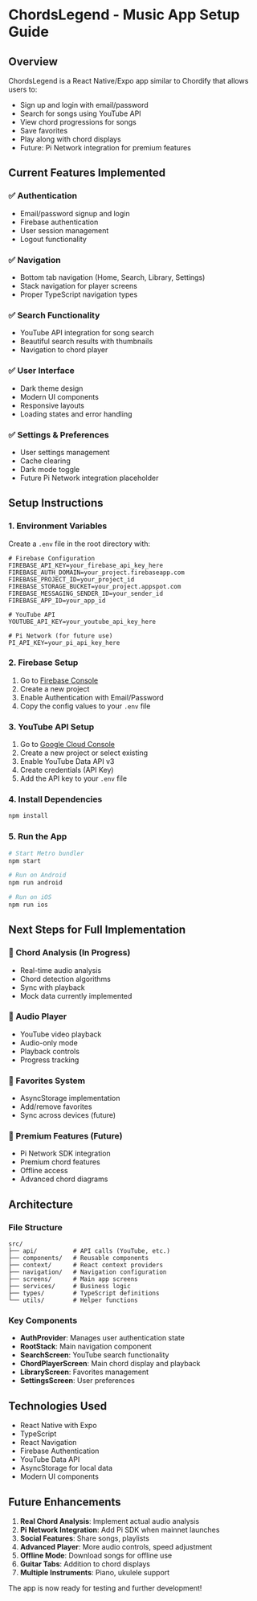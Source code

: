 # ChordsLegend - Music App Setup Guide

## Overview

ChordsLegend is a React Native/Expo app similar to Chordify that allows users to:

- Sign up and login with email/password
- Search for songs using YouTube API
- View chord progressions for songs
- Save favorites
- Play along with chord displays
- Future: Pi Network integration for premium features

## Current Features Implemented

### ✅ Authentication

- Email/password signup and login
- Firebase authentication
- User session management
- Logout functionality

### ✅ Navigation

- Bottom tab navigation (Home, Search, Library, Settings)
- Stack navigation for player screens
- Proper TypeScript navigation types

### ✅ Search Functionality

- YouTube API integration for song search
- Beautiful search results with thumbnails
- Navigation to chord player

### ✅ User Interface

- Dark theme design
- Modern UI components
- Responsive layouts
- Loading states and error handling

### ✅ Settings & Preferences

- User settings management
- Cache clearing
- Dark mode toggle
- Future Pi Network integration placeholder

## Setup Instructions

### 1. Environment Variables

Create a `.env` file in the root directory with:

```env
# Firebase Configuration
FIREBASE_API_KEY=your_firebase_api_key_here
FIREBASE_AUTH_DOMAIN=your_project.firebaseapp.com
FIREBASE_PROJECT_ID=your_project_id
FIREBASE_STORAGE_BUCKET=your_project.appspot.com
FIREBASE_MESSAGING_SENDER_ID=your_sender_id
FIREBASE_APP_ID=your_app_id

# YouTube API
YOUTUBE_API_KEY=your_youtube_api_key_here

# Pi Network (for future use)
PI_API_KEY=your_pi_api_key_here
```

### 2. Firebase Setup

1. Go to [Firebase Console](https://console.firebase.google.com)
2. Create a new project
3. Enable Authentication with Email/Password
4. Copy the config values to your `.env` file

### 3. YouTube API Setup

1. Go to [Google Cloud Console](https://console.cloud.google.com)
2. Create a new project or select existing
3. Enable YouTube Data API v3
4. Create credentials (API Key)
5. Add the API key to your `.env` file

### 4. Install Dependencies

```bash
npm install
```

### 5. Run the App

```bash
# Start Metro bundler
npm start

# Run on Android
npm run android

# Run on iOS
npm run ios
```

## Next Steps for Full Implementation

### 🔄 Chord Analysis (In Progress)

- Real-time audio analysis
- Chord detection algorithms
- Sync with playback
- Mock data currently implemented

### 🔄 Audio Player

- YouTube video playback
- Audio-only mode
- Playback controls
- Progress tracking

### 🔄 Favorites System

- AsyncStorage implementation
- Add/remove favorites
- Sync across devices (future)

### 🔄 Premium Features (Future)

- Pi Network SDK integration
- Premium chord features
- Offline access
- Advanced chord diagrams

## Architecture

### File Structure

```
src/
├── api/          # API calls (YouTube, etc.)
├── components/   # Reusable components
├── context/      # React context providers
├── navigation/   # Navigation configuration
├── screens/      # Main app screens
├── services/     # Business logic
├── types/        # TypeScript definitions
└── utils/        # Helper functions
```

### Key Components

- **AuthProvider**: Manages user authentication state
- **RootStack**: Main navigation component
- **SearchScreen**: YouTube search functionality
- **ChordPlayerScreen**: Main chord display and playback
- **LibraryScreen**: Favorites management
- **SettingsScreen**: User preferences

## Technologies Used

- React Native with Expo
- TypeScript
- React Navigation
- Firebase Authentication
- YouTube Data API
- AsyncStorage for local data
- Modern UI components

## Future Enhancements

1. **Real Chord Analysis**: Implement actual audio analysis
2. **Pi Network Integration**: Add Pi SDK when mainnet launches
3. **Social Features**: Share songs, playlists
4. **Advanced Player**: More audio controls, speed adjustment
5. **Offline Mode**: Download songs for offline use
6. **Guitar Tabs**: Addition to chord displays
7. **Multiple Instruments**: Piano, ukulele support

The app is now ready for testing and further development!
